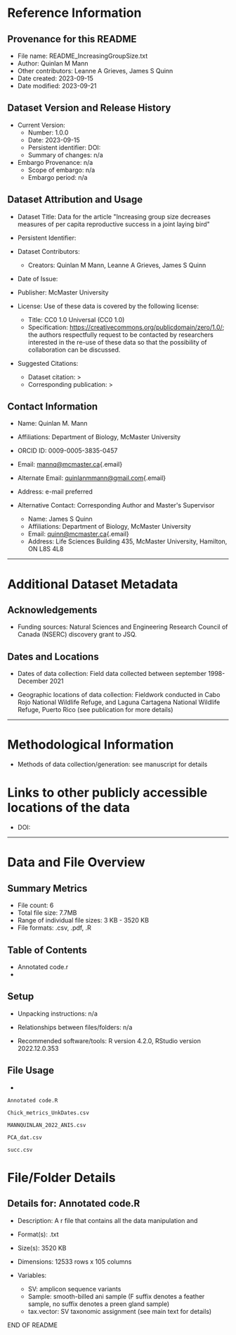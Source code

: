 # Reference Information

## Provenance for this README

-   File name: README_IncreasingGroupSize.txt
-   Author: Quinlan M Mann
-   Other contributors: Leanne A Grieves, James S Quinn
-   Date created: 2023-09-15
-   Date modified: 2023-09-21

## Dataset Version and Release History

-   Current Version:
    -   Number: 1.0.0
    -   Date: 2023-09-15
    -   Persistent identifier: DOI: 
    -   Summary of changes: n/a
-   Embargo Provenance: n/a
    -   Scope of embargo: n/a
    -   Embargo period: n/a

## Dataset Attribution and Usage

-   Dataset Title: Data for the article "Increasing group size decreases measures of per capita reproductive success in a joint laying bird"

-   Persistent Identifier:

-   Dataset Contributors:

    -   Creators: Quinlan M Mann, Leanne A Grieves, James S Quinn

-   Date of Issue:

-   Publisher: McMaster University

-   License: Use of these data is covered by the following license:

    -   Title: CC0 1.0 Universal (CC0 1.0)
    -   Specification: <https://creativecommons.org/publicdomain/zero/1.0/>; the authors respectfully request to be contacted by researchers interested in the re-use of these data so that the possibility of collaboration can be discussed.

-   Suggested Citations:

    -   Dataset citation: \> 
    -   Corresponding publication: \> 

## Contact Information

-   Name: Quinlan M. Mann

-   Affiliations: Department of Biology, McMaster University

-   ORCID ID: 0009-0005-3835-0457

-   Email: [mannq\@mcmaster.ca](mailto:mannq@mcmaster.ca){.email}

-   Alternate Email: [quinlanmmann\@gmail.com](mailto:quinlanmmann@gmail.com){.email}

-   Address: e-mail preferred

-   Alternative Contact: Corresponding Author and Master's Supervisor

    -   Name: James S Quinn
    -   Affiliations: Department of Biology, McMaster University
    -   Email: [quinn\@mcmaster.ca](mailto:quinn@mcmaster.ca){.email}
    -   Address: Life Sciences Building 435, McMaster University, Hamilton, ON L8S 4L8

------------------------------------------------------------------------

# Additional Dataset Metadata

## Acknowledgements

-   Funding sources: Natural Sciences and Engineering Research Council of Canada (NSERC) discovery grant to JSQ.

## Dates and Locations

-   Dates of data collection: Field data collected between september 1998-December 2021

-   Geographic locations of data collection: Fieldwork conducted in Cabo Rojo National Wildlife Refuge, and Laguna Cartagena National Wildlife Refuge, Puerto Rico (see publication for more details)

------------------------------------------------------------------------

# Methodological Information

-   Methods of data collection/generation: see manuscript for details

# Links to other publicly accessible locations of the data

-   DOI: 
------------------------------------------------------------------------

# Data and File Overview

## Summary Metrics

-   File count: 6
-   Total file size: 7.7MB
-   Range of individual file sizes: 3 KB - 3520 KB
-   File formats: .csv, .pdf, .R

## Table of Contents

-   Annotated code.r
-   

## Setup

-   Unpacking instructions: n/a

-   Relationships between files/folders: n/a

-   Recommended software/tools: R version 4.2.0, RStudio version 2022.12.0.353

## File Usage

-   

    Annotated code.R
    
    Chick_metrics_UnkDates.csv

    MANNQUINLAN_2022_ANIS.csv

    PCA_dat.csv
    
    succ.csv
    
# File/Folder Details

## Details for: Annotated code.R

-   Description: A r file that contains all the data manipulation and 

-   Format(s): .txt

-   Size(s): 3520 KB

-   Dimensions: 12533 rows x 105 columns

-   Variables:

    -   SV: amplicon sequence variants
    -   Sample: smooth-billed ani sample (F suffix denotes a feather sample, no suffix denotes a preen gland sample)
    -   tax.vector: SV taxonomic assignment (see main text for details)

END OF README
